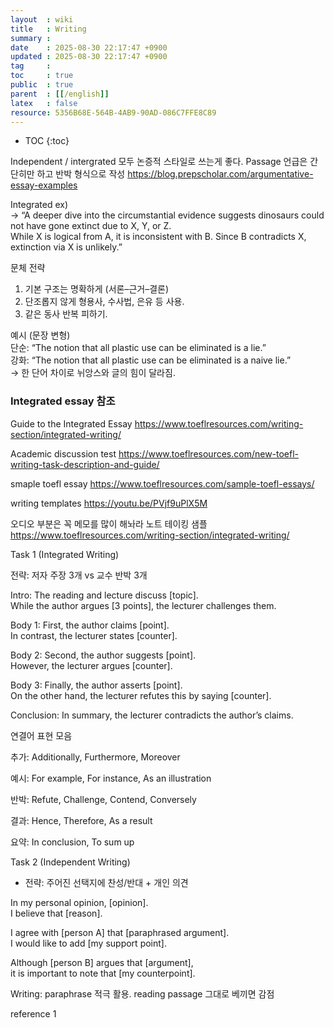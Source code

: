```yaml
---
layout  : wiki
title   : Writing
summary : 
date    : 2025-08-30 22:17:47 +0900
updated : 2025-08-30 22:17:47 +0900
tag     : 
toc     : true
public  : true
parent  : [[/english]] 
latex   : false
resource: 5356B68E-564B-4AB9-90AD-086C7FFE8C89
---
```

* TOC
{:toc}

Independent / intergrated 모두 논증적 스타일로 쓰는게 좋다. Passage 언급은 간단히만 하고 반박 형식으로 작성  https://blog.prepscholar.com/argumentative-essay-examples

Integrated ex)   
-> “A deeper dive into the circumstantial evidence suggests dinosaurs could not have gone extinct due to X, Y, or Z.  
While X is logical from A, it is inconsistent with B. Since B contradicts X, extinction via X is unlikely.”

문체 전략
1. 기본 구조는 명확하게 (서론–근거–결론)
2. 단조롭지 않게 형용사, 수사법, 은유 등 사용.
3. 같은 동사 반복 피하기.

예시 (문장 변형)  
단순: “The notion that all plastic use can be eliminated is a lie.”  
강화: “The notion that all plastic use can be eliminated is a naive lie.”  
→ 한 단어 차이로 뉘앙스와 글의 힘이 달라짐.

### Integrated essay 참조
Guide to the Integrated Essay
https://www.toeflresources.com/writing-section/integrated-writing/

Academic discussion test
https://www.toeflresources.com/new-toefl-writing-task-description-and-guide/

smaple toefl essay
https://www.toeflresources.com/sample-toefl-essays/

writing templates
https://youtu.be/PVjf9uPlX5M

오디오 부분은 꼭 메모를 많이 해놔라 노트 테이킹 샘플
https://www.toeflresources.com/writing-section/integrated-writing/

Task 1 (Integrated Writing)

전략: 저자 주장 3개 vs 교수 반박 3개

Intro: The reading and lecture discuss [topic].  
While the author argues [3 points], the lecturer challenges them.  

Body 1: First, the author claims [point].  
In contrast, the lecturer states [counter].  

Body 2: Second, the author suggests [point].  
However, the lecturer argues [counter].  

Body 3: Finally, the author asserts [point].  
On the other hand, the lecturer refutes this by saying [counter].  

Conclusion: In summary, the lecturer contradicts the author’s claims.  

연결어 표현 모음

추가: Additionally, Furthermore, Moreover

예시: For example, For instance, As an illustration

반박: Refute, Challenge, Contend, Conversely

결과: Hence, Therefore, As a result

요약: In conclusion, To sum up

Task 2 (Independent Writing)
- 전략: 주어진 선택지에 찬성/반대 + 개인 의견

In my personal opinion, [opinion].  
I believe that [reason].  

I agree with [person A] that [paraphrased argument].  
I would like to add [my support point].  

Although [person B] argues that [argument],  
it is important to note that [my counterpoint].  

Writing: paraphrase 적극 활용. reading passage 그대로 베끼면 감점

reference
1